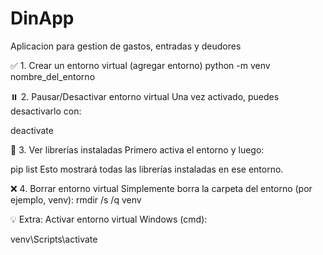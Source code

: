 # DinApp
Aplicacion para gestion de gastos, entradas y deudores


✅ 1. Crear un entorno virtual (agregar entorno)
python -m venv nombre_del_entorno

⏸️ 2. Pausar/Desactivar entorno virtual
Una vez activado, puedes desactivarlo con:

deactivate

👀 3. Ver librerías instaladas
Primero activa el entorno y luego:

pip list
Esto mostrará todas las librerías instaladas en ese entorno.


❌ 4. Borrar entorno virtual
Simplemente borra la carpeta del entorno (por ejemplo, venv):
rmdir /s /q venv

💡 Extra: Activar entorno virtual
Windows (cmd):

venv\Scripts\activate
